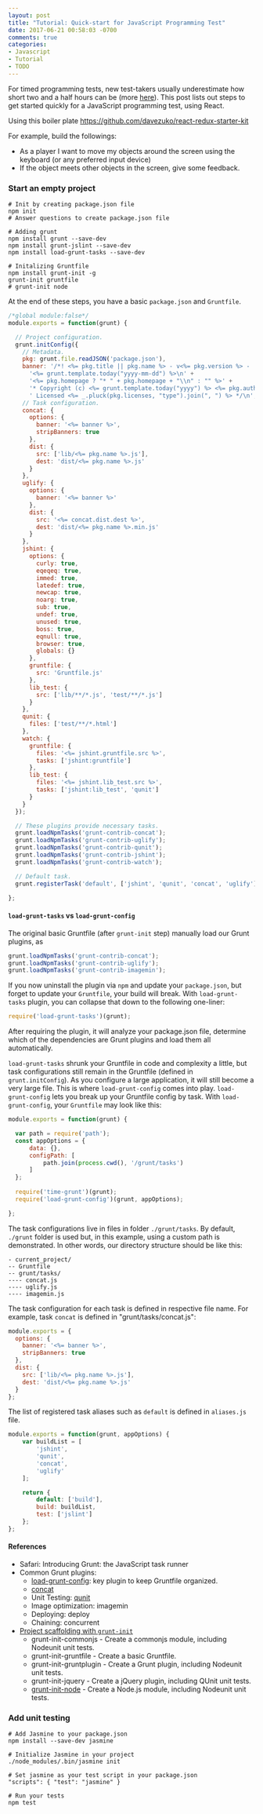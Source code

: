 ```yaml
---
layout: post
title: "Tutorial: Quick-start for JavaScript Programming Test"
date: 2017-06-21 00:58:03 -0700
comments: true
categories: 
- Javascript
- Tutorial
- TODO
---
```


For timed programming tests, new test-takers usually underestimate how short two and a half hours can be (more [here](https://tdongsi.github.io/java/blog/2016/08/29/tutorial-timed-programming-test/)). 
This post lists out steps to get started quickly for a JavaScript programming test, using React.

<!--more-->

Using this boiler plate https://github.com/davezuko/react-redux-starter-kit

For example, build the followings:

* As a player I want to move my objects around the screen using the keyboard (or any preferred input device)
* If the object meets other objects in the screen, give some feedback.

### Start an empty project

``` plain Starting a Node project
# Init by creating package.json file
npm init
# Answer questions to create package.json file

# Adding grunt
npm install grunt --save-dev
npm install grunt-jslint --save-dev
npm install load-grunt-tasks --save-dev

# Initalizing Gruntfile
npm install grunt-init -g
grunt-init gruntfile
# grunt-init node
```

At the end of these steps, you have a basic `package.json` and `Gruntfile`.

``` javascript Basic Gruntfile
/*global module:false*/
module.exports = function(grunt) {

  // Project configuration.
  grunt.initConfig({
    // Metadata.
    pkg: grunt.file.readJSON('package.json'),
    banner: '/*! <%= pkg.title || pkg.name %> - v<%= pkg.version %> - ' +
      '<%= grunt.template.today("yyyy-mm-dd") %>\n' +
      '<%= pkg.homepage ? "* " + pkg.homepage + "\\n" : "" %>' +
      '* Copyright (c) <%= grunt.template.today("yyyy") %> <%= pkg.author.name %>;' +
      ' Licensed <%= _.pluck(pkg.licenses, "type").join(", ") %> */\n',
    // Task configuration.
    concat: {
      options: {
        banner: '<%= banner %>',
        stripBanners: true
      },
      dist: {
        src: ['lib/<%= pkg.name %>.js'],
        dest: 'dist/<%= pkg.name %>.js'
      }
    },
    uglify: {
      options: {
        banner: '<%= banner %>'
      },
      dist: {
        src: '<%= concat.dist.dest %>',
        dest: 'dist/<%= pkg.name %>.min.js'
      }
    },
    jshint: {
      options: {
        curly: true,
        eqeqeq: true,
        immed: true,
        latedef: true,
        newcap: true,
        noarg: true,
        sub: true,
        undef: true,
        unused: true,
        boss: true,
        eqnull: true,
        browser: true,
        globals: {}
      },
      gruntfile: {
        src: 'Gruntfile.js'
      },
      lib_test: {
        src: ['lib/**/*.js', 'test/**/*.js']
      }
    },
    qunit: {
      files: ['test/**/*.html']
    },
    watch: {
      gruntfile: {
        files: '<%= jshint.gruntfile.src %>',
        tasks: ['jshint:gruntfile']
      },
      lib_test: {
        files: '<%= jshint.lib_test.src %>',
        tasks: ['jshint:lib_test', 'qunit']
      }
    }
  });

  // These plugins provide necessary tasks.
  grunt.loadNpmTasks('grunt-contrib-concat');
  grunt.loadNpmTasks('grunt-contrib-uglify');
  grunt.loadNpmTasks('grunt-contrib-qunit');
  grunt.loadNpmTasks('grunt-contrib-jshint');
  grunt.loadNpmTasks('grunt-contrib-watch');

  // Default task.
  grunt.registerTask('default', ['jshint', 'qunit', 'concat', 'uglify']);

};
```

#### `load-grunt-tasks` vs `load-grunt-config`

The original basic Gruntfile (after `grunt-init` step) manually load our Grunt plugins, as

``` javascript
grunt.loadNpmTasks('grunt-contrib-concat');
grunt.loadNpmTasks('grunt-contrib-uglify');
grunt.loadNpmTasks('grunt-contrib-imagemin');
```

If you now uninstall the plugin via `npm` and update your `package.json`, but forget to update your `Gruntfile`, your build will break.
With `load-grunt-tasks` plugin, you can collapse that down to the following one-liner:

``` javascript
require('load-grunt-tasks')(grunt);
```

After requiring the plugin, it will analyze your package.json file, determine which of the dependencies are Grunt plugins and load them all automatically.

`load-grunt-tasks` shrunk your Gruntfile in code and complexity a little, but task configurations still remain in the Gruntfile (defined in `grunt.initConfig`). 
As you configure a large application, it will still become a very large file.
This is where `load-grunt-config` comes into play. 
`load-grunt-config` lets you break up your Gruntfile config by task.
With `load-grunt-config`, your `Gruntfile` may look like this:

``` javascript Gruntfile with load-grunt-config
module.exports = function(grunt) {

  var path = require('path');  
  const appOptions = {
      data: {},
      configPath: [
          path.join(process.cwd(), '/grunt/tasks')
      ]
  };
  
  require('time-grunt')(grunt);
  require('load-grunt-config')(grunt, appOptions);

};
```

The task configurations live in files in folder `./grunt/tasks`.
By default, `./grunt` folder is used but, in this example, using a custom path is demonstrated.
In other words, our directory structure should be like this:

``` plain Directory structure
- current_project/
-- Gruntfile
-- grunt/tasks/
---- concat.js
---- uglify.js
---- imagemin.js
```

The task configuration for each task is defined in respective file name.
For example, task `concat` is defined in "grunt/tasks/concat.js":

``` javascript grunt/tasks/concat.js
module.exports = {
  options: {
    banner: '<%= banner %>',
    stripBanners: true
  },
  dist: {
    src: ['lib/<%= pkg.name %>.js'],
    dest: 'dist/<%= pkg.name %>.js'
  }
};
```

The list of registered task aliases such as `default` is defined in `aliases.js` file.

``` javascript grunt/tasks/aliases.js
module.exports = function(grunt, appOptions) {
    var buildList = [
        'jshint',
        'qunit',
        'concat',
        'uglify'
    ];

    return {
        default: ['build'],
        build: buildList,
        test: ['jslint']
    };
};
```

#### References

* Safari: Introducing Grunt: the JavaScript task runner
* Common Grunt plugins:
    * [load-grunt-config](http://firstandthird.github.io/load-grunt-config/): key plugin to keep Gruntfile organized.
    * [concat](https://www.npmjs.com/package/grunt-contrib-concat)
    * Unit Testing: [qunit](https://www.npmjs.com/package/grunt-contrib-qunit)
    * Image optimization: imagemin
    * Deploying: deploy
    * Chaining: concurrent
* [Project scaffolding with `grunt-init`](https://gruntjs.com/project-scaffolding)
    * grunt-init-commonjs - Create a commonjs module, including Nodeunit unit tests.
    * grunt-init-gruntfile - Create a basic Gruntfile.
    * grunt-init-gruntplugin - Create a Grunt plugin, including Nodeunit unit tests.
    * grunt-init-jquery - Create a jQuery plugin, including QUnit unit tests.
    * [grunt-init-node](https://github.com/gruntjs/grunt-init-node) - Create a Node.js module, including Nodeunit unit tests.

### Add unit testing

``` plain Unit testing with Jasmine
# Add Jasmine to your package.json
npm install --save-dev jasmine

# Initialize Jasmine in your project
./node_modules/.bin/jasmine init

# Set jasmine as your test script in your package.json
"scripts": { "test": "jasmine" }

# Run your tests
npm test
```
